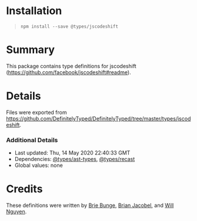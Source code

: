 # Installation
> `npm install --save @types/jscodeshift`

# Summary
This package contains type definitions for jscodeshift (https://github.com/facebook/jscodeshift#readme).

# Details
Files were exported from https://github.com/DefinitelyTyped/DefinitelyTyped/tree/master/types/jscodeshift.

### Additional Details
 * Last updated: Thu, 14 May 2020 22:40:33 GMT
 * Dependencies: [@types/ast-types](https://npmjs.com/package/@types/ast-types), [@types/recast](https://npmjs.com/package/@types/recast)
 * Global values: none

# Credits
These definitions were written by [Brie Bunge](https://github.com/brieb), [Brian Jacobel](https://github.com/bjacobel), and [Will Nguyen](https://github.com/willtn).
